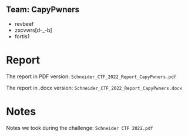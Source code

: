 ## Team: CapyPwners
* revbeef
* zxcvwrs[d-_-b]
* fortis1


# Report

The report in PDF version: `Schneider_CTF_2022_Report_CapyPwners.pdf`

The report in .docx version: `Schneider_CTF_2022_Report_CapyPwners.docx`

# Notes

Notes we took during the challenge: `Schneider CTF 2022.pdf`

